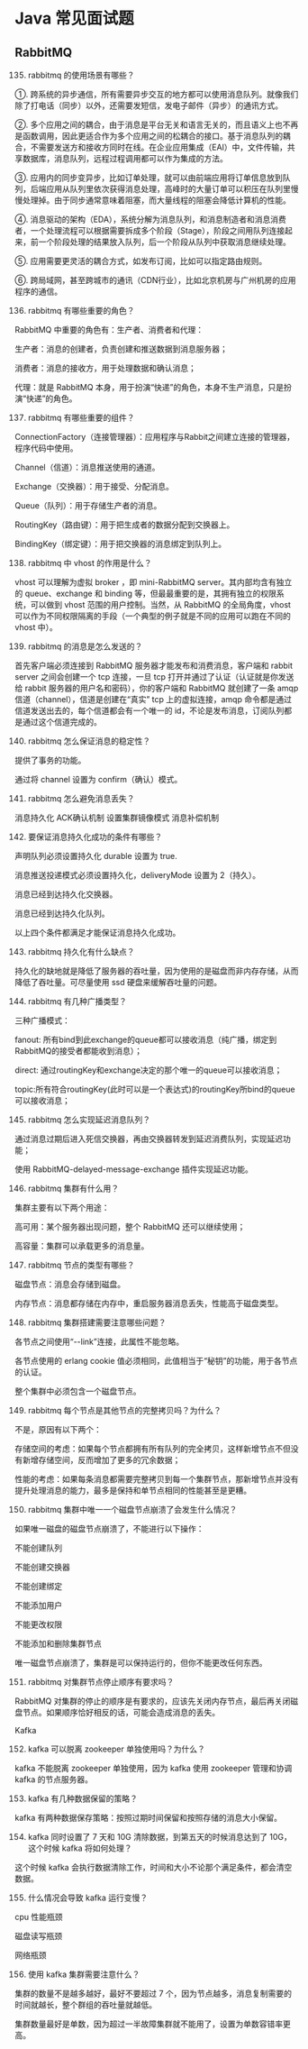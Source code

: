 # Java 常见面试题

## RabbitMQ

135. rabbitmq 的使用场景有哪些？



①. 跨系统的异步通信，所有需要异步交互的地方都可以使用消息队列。就像我们除了打电话（同步）以外，还需要发短信，发电子邮件（异步）的通讯方式。



②. 多个应用之间的耦合，由于消息是平台无关和语言无关的，而且语义上也不再是函数调用，因此更适合作为多个应用之间的松耦合的接口。基于消息队列的耦合，不需要发送方和接收方同时在线。在企业应用集成（EAI）中，文件传输，共享数据库，消息队列，远程过程调用都可以作为集成的方法。



③. 应用内的同步变异步，比如订单处理，就可以由前端应用将订单信息放到队列，后端应用从队列里依次获得消息处理，高峰时的大量订单可以积压在队列里慢慢处理掉。由于同步通常意味着阻塞，而大量线程的阻塞会降低计算机的性能。



④. 消息驱动的架构（EDA），系统分解为消息队列，和消息制造者和消息消费者，一个处理流程可以根据需要拆成多个阶段（Stage），阶段之间用队列连接起来，前一个阶段处理的结果放入队列，后一个阶段从队列中获取消息继续处理。



⑤. 应用需要更灵活的耦合方式，如发布订阅，比如可以指定路由规则。



⑥. 跨局域网，甚至跨城市的通讯（CDN行业），比如北京机房与广州机房的应用程序的通信。



136. rabbitmq 有哪些重要的角色？



RabbitMQ 中重要的角色有：生产者、消费者和代理：



生产者：消息的创建者，负责创建和推送数据到消息服务器；

消费者：消息的接收方，用于处理数据和确认消息；

代理：就是 RabbitMQ 本身，用于扮演“快递”的角色，本身不生产消息，只是扮演“快递”的角色。



137. rabbitmq 有哪些重要的组件？



ConnectionFactory（连接管理器）：应用程序与Rabbit之间建立连接的管理器，程序代码中使用。

Channel（信道）：消息推送使用的通道。

Exchange（交换器）：用于接受、分配消息。

Queue（队列）：用于存储生产者的消息。

RoutingKey（路由键）：用于把生成者的数据分配到交换器上。

BindingKey（绑定键）：用于把交换器的消息绑定到队列上。



138. rabbitmq 中 vhost 的作用是什么？



vhost 可以理解为虚拟 broker ，即 mini-RabbitMQ  server。其内部均含有独立的 queue、exchange 和 binding 等，但最最重要的是，其拥有独立的权限系统，可以做到 vhost 范围的用户控制。当然，从 RabbitMQ 的全局角度，vhost 可以作为不同权限隔离的手段（一个典型的例子就是不同的应用可以跑在不同的 vhost 中）。 



139. rabbitmq 的消息是怎么发送的？



首先客户端必须连接到 RabbitMQ 服务器才能发布和消费消息，客户端和 rabbit server 之间会创建一个 tcp 连接，一旦 tcp 打开并通过了认证（认证就是你发送给 rabbit 服务器的用户名和密码），你的客户端和 RabbitMQ 就创建了一条 amqp 信道（channel），信道是创建在“真实” tcp 上的虚拟连接，amqp 命令都是通过信道发送出去的，每个信道都会有一个唯一的 id，不论是发布消息，订阅队列都是通过这个信道完成的。



140. rabbitmq 怎么保证消息的稳定性？



提供了事务的功能。

通过将 channel 设置为 confirm（确认）模式。



141. rabbitmq 怎么避免消息丢失？



消息持久化
ACK确认机制
设置集群镜像模式
消息补偿机制


142. 要保证消息持久化成功的条件有哪些？



声明队列必须设置持久化 durable 设置为 true.

消息推送投递模式必须设置持久化，deliveryMode 设置为 2（持久）。

消息已经到达持久化交换器。

消息已经到达持久化队列。



以上四个条件都满足才能保证消息持久化成功。



143. rabbitmq 持久化有什么缺点？



持久化的缺地就是降低了服务器的吞吐量，因为使用的是磁盘而非内存存储，从而降低了吞吐量。可尽量使用 ssd 硬盘来缓解吞吐量的问题。



144. rabbitmq 有几种广播类型？



三种广播模式：


fanout: 所有bind到此exchange的queue都可以接收消息（纯广播，绑定到RabbitMQ的接受者都能收到消息）；

direct: 通过routingKey和exchange决定的那个唯一的queue可以接收消息；

topic:所有符合routingKey(此时可以是一个表达式)的routingKey所bind的queue可以接收消息；



145. rabbitmq 怎么实现延迟消息队列？



通过消息过期后进入死信交换器，再由交换器转发到延迟消费队列，实现延迟功能；

使用 RabbitMQ-delayed-message-exchange 插件实现延迟功能。



146. rabbitmq 集群有什么用？



集群主要有以下两个用途：



高可用：某个服务器出现问题，整个 RabbitMQ 还可以继续使用；

高容量：集群可以承载更多的消息量。



147. rabbitmq 节点的类型有哪些？



磁盘节点：消息会存储到磁盘。

内存节点：消息都存储在内存中，重启服务器消息丢失，性能高于磁盘类型。



148. rabbitmq 集群搭建需要注意哪些问题？



各节点之间使用“--link”连接，此属性不能忽略。

各节点使用的 erlang cookie 值必须相同，此值相当于“秘钥”的功能，用于各节点的认证。

整个集群中必须包含一个磁盘节点。



149. rabbitmq 每个节点是其他节点的完整拷贝吗？为什么？



不是，原因有以下两个：



存储空间的考虑：如果每个节点都拥有所有队列的完全拷贝，这样新增节点不但没有新增存储空间，反而增加了更多的冗余数据；

性能的考虑：如果每条消息都需要完整拷贝到每一个集群节点，那新增节点并没有提升处理消息的能力，最多是保持和单节点相同的性能甚至是更糟。



150. rabbitmq 集群中唯一一个磁盘节点崩溃了会发生什么情况？



如果唯一磁盘的磁盘节点崩溃了，不能进行以下操作：



不能创建队列

不能创建交换器

不能创建绑定

不能添加用户

不能更改权限

不能添加和删除集群节点



唯一磁盘节点崩溃了，集群是可以保持运行的，但你不能更改任何东西。



151. rabbitmq 对集群节点停止顺序有要求吗？



RabbitMQ 对集群的停止的顺序是有要求的，应该先关闭内存节点，最后再关闭磁盘节点。如果顺序恰好相反的话，可能会造成消息的丢失。

Kafka

152. kafka 可以脱离 zookeeper 单独使用吗？为什么？

kafka 不能脱离 zookeeper 单独使用，因为 kafka 使用 zookeeper 管理和协调 kafka 的节点服务器。

153. kafka 有几种数据保留的策略？

kafka 有两种数据保存策略：按照过期时间保留和按照存储的消息大小保留。

154. kafka 同时设置了 7 天和 10G 清除数据，到第五天的时候消息达到了 10G，这个时候 kafka 将如何处理？

这个时候 kafka 会执行数据清除工作，时间和大小不论那个满足条件，都会清空数据。

155. 什么情况会导致 kafka 运行变慢？

cpu 性能瓶颈

磁盘读写瓶颈

网络瓶颈

156. 使用 kafka 集群需要注意什么？

集群的数量不是越多越好，最好不要超过 7 个，因为节点越多，消息复制需要的时间就越长，整个群组的吞吐量就越低。

集群数量最好是单数，因为超过一半故障集群就不能用了，设置为单数容错率更高。